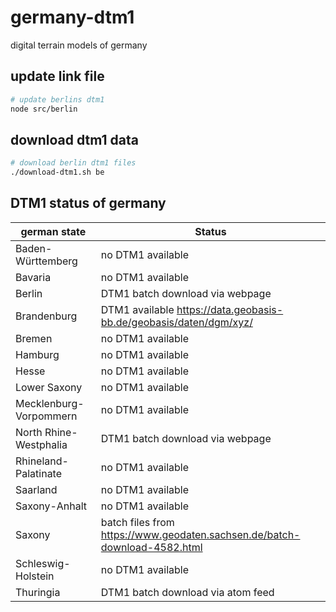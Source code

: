 # germany-dtm1
digital terrain models of germany


## update link file
```bash
# update berlins dtm1
node src/berlin
```

## download dtm1 data
```bash
# download berlin dtm1 files
./download-dtm1.sh be
```

## DTM1 status of germany
german state | Status
------------ | -------------
Baden-Württemberg | no DTM1 available
Bavaria | no DTM1 available
Berlin | DTM1 batch download via webpage
Brandenburg | DTM1 available https://data.geobasis-bb.de/geobasis/daten/dgm/xyz/
Bremen | no DTM1 available
Hamburg | no DTM1 available
Hesse | no DTM1 available
Lower Saxony | no DTM1 available
Mecklenburg-Vorpommern | no DTM1 available
North Rhine-Westphalia | DTM1 batch download via webpage
Rhineland-Palatinate | no DTM1 available
Saarland | no DTM1 available
Saxony-Anhalt | no DTM1 available
Saxony | batch files from https://www.geodaten.sachsen.de/batch-download-4582.html
Schleswig-Holstein | no DTM1 available
Thuringia | DTM1 batch download via atom feed
